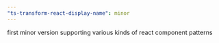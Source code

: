 ```yaml
---
"ts-transform-react-display-name": minor
---
```


first minor version supporting various kinds of react component patterns
